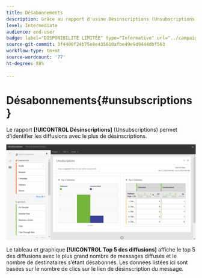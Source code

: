 ```yaml
---
title: Désabonnements
description: Grâce au rapport d'usine Désinscriptions (Unsubscriptions), découvrez combien de fois les clients se sont désabonnés à vos diffusions.
level: Intermediate
audience: end-user
badge: label="DISPONIBILITÉ LIMITÉE" type="Informative" url="../campaign-standard-migration-home.md" tooltip="Limité aux utilisateurs migrés Campaign Standard"
source-git-commit: 3f4400f24b75e8e435610afbe49e9d9444dbf563
workflow-type: tm+mt
source-wordcount: '77'
ht-degree: 88%

---
```


# Désabonnements{#unsubscriptions}

Le rapport **[!UICONTROL Désinscriptions]** (Unsubscriptions) permet d&#39;identifier les diffusions avec le plus de désinscriptions.

![](assets/delivery_reports_unsub.png)

Le tableau et graphique **[!UICONTROL Top 5 des diffusions]** affiche le top 5 des diffusions avec le plus grand nombre de messages diffusés et le nombre de destinataires s’étant désabonnés. Les données listées ici sont basées sur le nombre de clics sur le lien de désinscription du message.
